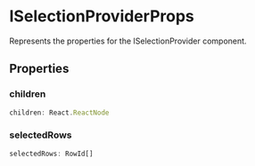 # ISelectionProviderProps

Represents the properties for the ISelectionProvider component.

## Properties

### children

```ts
children: React.ReactNode
```

### selectedRows

```ts
selectedRows: RowId[]
```
